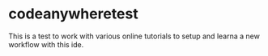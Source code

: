 # codeanywheretest
 This is a test to work with various online tutorials to setup and learna a new workflow with this ide.
